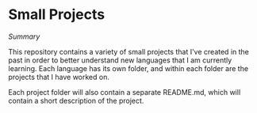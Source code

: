 # Small Projects
*Summary*

This repository contains a variety of small projects that I've created in the past in order to better understand new languages that I am currently learning. Each language has its own folder, and within each folder are the projects that I have worked on.

Each project folder will also contain a separate README.md, which will contain a short description of the project.
